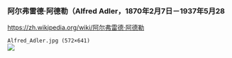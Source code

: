 ### 阿尔弗雷德·阿德勒（Alfred Adler，1870年2月7日－1937年5月28
https://zh.wikipedia.org/wiki/阿尔弗雷德·阿德勒

`Alfred_Adler.jpg (572×641)`<br>
![](https://upload.wikimedia.org/wikipedia/commons/a/a6/Alfred_Adler.jpg)
